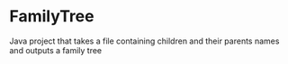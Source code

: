 # FamilyTree
Java project that takes a file containing children and their parents names and outputs a family tree
